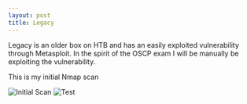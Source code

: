 ```yaml
---
layout: post
title: Legacy
---
```


<p class="message">
  Legacy is an older box on HTB and has an easily exploited vulnerability through Metasploit. In the spirit of the OSCP exam I will be manually be exploiting the vulnerability. 
</p>

<!-- Initial Enum -->
This is my initial Nmap scan 


![Initial Scan](https://lukej2680.github.io/_images/legacy/Legacy_nmap_scan.png "Initial Scan")
<img src="https://raw.githubusercontent.com/lukej2680/lukej2680.github.io/master/_images/legacy/Legacy_nmap_scan.png" alt="Test">
